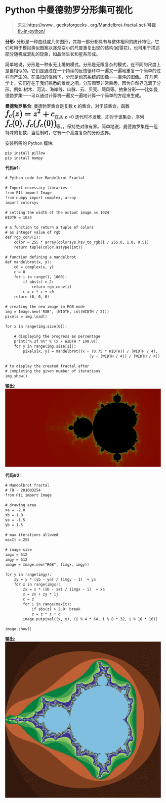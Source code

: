 # Python 中曼德勃罗分形集可视化

> 原文:[https://www . geeksforgeeks . org/Mandelbrot-fractal-set-可视化-in-python/](https://www.geeksforgeeks.org/mandelbrot-fractal-set-visualization-in-python/)

**分形:**
分形是一种曲线或几何图形，其每一部分都具有与整体相同的统计特征。它们可用于模拟类似图案以逐渐变小的尺度重复出现的结构(如雪花)，也可用于描述部分随机或混乱的现象，如晶体生长和星系形成。

简单地说，分形是一种永无止境的模式。分形是无限复杂的模式，在不同的尺度上是自相似的。它们是通过在一个持续的反馈循环中一遍又一遍地重复一个简单的过程而产生的。在递归的驱动下，分形是动态系统的图像——混沌的图像。
在几何学上，它们存在于我们熟悉的维度之间。分形图案非常熟悉，因为自然界充满了分形。例如:树木、河流、海岸线、山脉、云、贝壳、飓风等。抽象分形——比如曼德勃罗集——可以通过计算机一遍又一遍地计算一个简单的方程来生成。

**曼德勃罗集合:**
曼德勃罗集合是复数 **c** 的集合，对于该集合，函数![ f_c(z) = z^2 + c](img/d1e77189db4fc7d836e640eb14a7691d.png "Rendered by QuickLaTeX.com")在从 **z** =0 迭代时不发散，即对于该集合，序列![ f_c(0), f_c(f_c(0))](img/a8b6919edc440e2f2aa2549534b9a0c2.png "Rendered by QuickLaTeX.com")等。，保持绝对值有界。简单地说，曼德勃罗集是一组特殊的复数，当绘制时，它有一个高度复杂的分形边界。

安装所需的 Python 模块:

```
pip install pillow
pip install numpy
```

**代码#1:**

```
# Python code for Mandelbrot Fractal

# Import necessary libraries
from PIL import Image
from numpy import complex, array
import colorsys

# setting the width of the output image as 1024
WIDTH = 1024

# a function to return a tuple of colors
# as integer value of rgb
def rgb_conv(i):
    color = 255 * array(colorsys.hsv_to_rgb(i / 255.0, 1.0, 0.5))
    return tuple(color.astype(int))

# function defining a mandelbrot
def mandelbrot(x, y):
    c0 = complex(x, y)
    c = 0
    for i in range(1, 1000):
        if abs(c) > 2:
            return rgb_conv(i)
        c = c * c + c0
    return (0, 0, 0)

# creating the new image in RGB mode
img = Image.new('RGB', (WIDTH, int(WIDTH / 2)))
pixels = img.load()

for x in range(img.size[0]):

    # displaying the progress as percentage
    print("%.2f %%" % (x / WIDTH * 100.0)) 
    for y in range(img.size[1]):
        pixels[x, y] = mandelbrot((x - (0.75 * WIDTH)) / (WIDTH / 4),
                                      (y - (WIDTH / 4)) / (WIDTH / 4))

# to display the created fractal after 
# completing the given number of iterations
img.show()
```

**输出:**
![](img/ad25ef8cb9f584451341c6ac61cde440.png)

**代码#2:**

```
# Mandelbrot fractal
# FB - 201003254
from PIL import Image

# drawing area
xa = -2.0
xb = 1.0
ya = -1.5
yb = 1.5

# max iterations allowed
maxIt = 255 

# image size
imgx = 512
imgy = 512
image = Image.new("RGB", (imgx, imgy))

for y in range(imgy):
    zy = y * (yb - ya) / (imgy - 1)  + ya
    for x in range(imgx):
        zx = x * (xb - xa) / (imgx - 1)  + xa
        z = zx + zy * 1j
        c = z
        for i in range(maxIt):
            if abs(z) > 2.0: break
            z = z * z + c
        image.putpixel((x, y), (i % 4 * 64, i % 8 * 32, i % 16 * 16))

image.show()
```

**输出:**
![](img/824c1638faf7ba3face9e0be95224fc3.png)